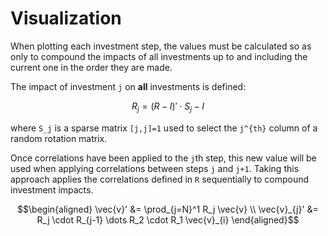 # Visualization
When plotting each investment step, the values must be calculated so as only to compound the impacts of all investments up to and including the current one in the order they are made.

The impact of investment ``j`` on **all** investments is defined:
```math
R_j = (R-I)'\cdot S_j - I
```

where ``S_j`` is a sparse matrix ``[j,j]=1`` used to select the ``j^{th}`` column of a random rotation matrix.

Once correlations have been applied to the `j`th step,
this new value will be used when applying correlations between steps `j` and `j+1`.
Taking this approach applies the correlations defined in ``R`` sequentially to compound investment impacts.

```math
\begin{aligned}
\vec{v}' &= \prod_{j=N}^1 R_j \vec{v}
\\
\vec{v}_{j}' &= 
    R_j \cdot 
    R_{j-1} 
    \dots
    R_2 \cdot
    R_1 \vec{v}_{i}
\end{aligned}
```